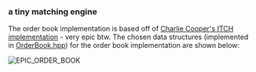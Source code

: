 ### a tiny matching engine
The order book implementation is based off of [Charlie Cooper's ITCH implementation](https://github.com/charles-cooper/itch-order-book/blob/master/order_book.h) - very epic btw. The chosen data structures (implemented in [OrderBook.hpp](./src/OrderBook.hpp)) for the order book implementation are shown below:

![EPIC_ORDER_BOOK](https://user-images.githubusercontent.com/49330057/221148322-e713a5da-e57d-43bb-b98e-d6fcc22ed187.png)
